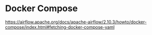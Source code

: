 Docker Compose
==============

https://airflow.apache.org/docs/apache-airflow/2.10.3/howto/docker-compose/index.html#fetching-docker-compose-yaml

